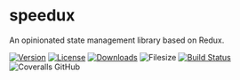 # speedux
An opinionated state management library based on Redux.

[![Version](https://img.shields.io/npm/v/speedux.svg?style=flat-square)](https://www.npmjs.com/package/speedux)
[![License](https://img.shields.io/npm/l/speedux.svg?style=flat-square)](https://www.npmjs.com/package/speedux)
[![Downloads](https://img.shields.io/npm/dt/speedux.svg?style=flat-square)](https://www.npmjs.com/package/speedux)
![Filesize](https://img.shields.io/bundlephobia/min/speedux.svg)
[![Build Status](https://img.shields.io/travis/<github-username>/speedux/master.svg?style=flat-square)](https://travis-ci.org/<github-username>/speedux) 
![Coveralls GitHub](https://img.shields.io/coveralls/github/<github-username>/speedux.svg)
